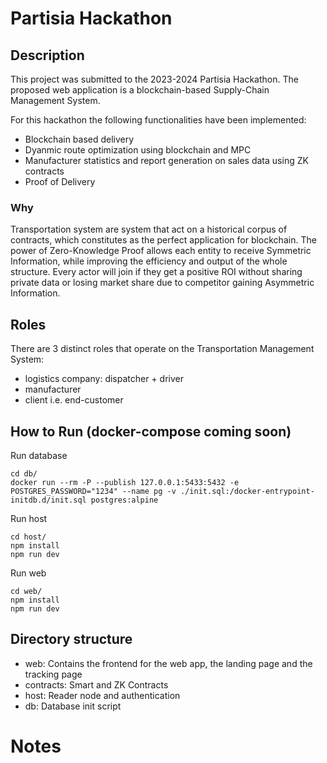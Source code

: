 
# Partisia Hackathon

## Description

This project was submitted to the 2023-2024 Partisia Hackathon.
The proposed web application is a blockchain-based Supply-Chain Management System.

For this hackathon the following functionalities have been implemented:
- Blockchain based delivery
- Dyanmic route optimization using blockchain and MPC
- Manufacturer statistics and report generation on sales data using ZK contracts
- Proof of Delivery

### Why

Transportation system are system that act on a historical corpus of contracts, which constitutes as the perfect application for blockchain.
The power of Zero-Knowledge Proof allows each entity to receive Symmetric Information, while improving the efficiency and output of the whole structure.
Every actor will join if they get a positive ROI without sharing private data or losing market share due to competitor gaining Asymmetric Information.

## Roles

There are 3 distinct roles that operate on the Transportation Management System:
- logistics company: dispatcher + driver
- manufacturer
- client i.e. end-customer
<!-- - governance e.g. city, emergency serviceses, etc. -->

## How to Run (docker-compose coming soon)

Run database
```
cd db/
docker run --rm -P --publish 127.0.0.1:5433:5432 -e POSTGRES_PASSWORD="1234" --name pg -v ./init.sql:/docker-entrypoint-initdb.d/init.sql postgres:alpine
```

Run host
```
cd host/
npm install
npm run dev
```

Run web
```
cd web/
npm install
npm run dev
```

## Directory structure

- web: Contains the frontend for the web app, the landing page and the tracking page
- contracts: Smart and ZK Contracts
- host: Reader node and authentication
- db: Database init script

# Notes

